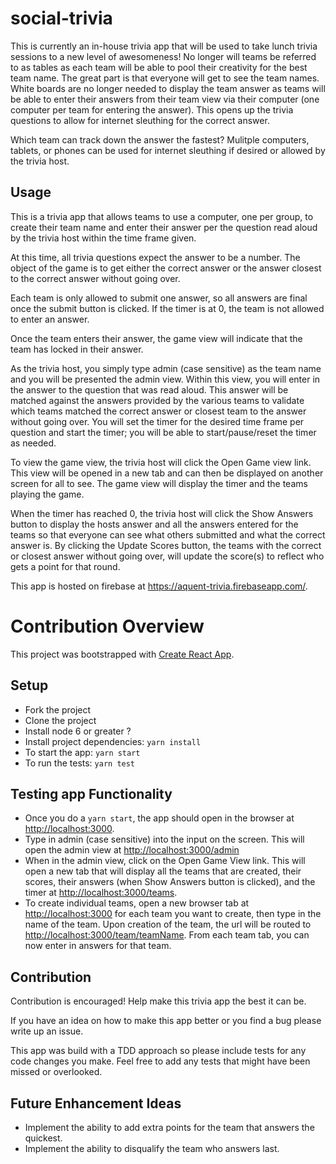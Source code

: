 # social-trivia

This is currently an in-house trivia app that will be used to take lunch trivia sessions to a new level of awesomeness! No longer will teams be referred to as tables as each team will be able to pool their creativity for the best team name. The great part is that everyone will get to see the team names. White boards are no longer needed to display the team answer as teams will be able to enter their answers from their team view via their computer (one computer per team for entering the answer). This opens up the trivia questions to allow for internet sleuthing for the correct answer. 

Which team can track down the answer the fastest? Mulitple computers, tablets, or phones can be used for internet sleuthing if desired or allowed by the trivia host. 

## Usage

This is a trivia app that allows teams to use a computer, one per group, to create their team name and enter their answer per the question read aloud by the trivia host within the time frame given. 

At this time, all trivia questions expect the answer to be a number. The object of the game is to get either the correct answer or the answer closest to the correct answer without going over.

Each team is only allowed to submit one answer, so all answers are final once the submit button is clicked. If the timer is at 0, the team is not allowed to enter an answer. 

Once the team enters their answer, the game view will indicate that the team has locked in their answer. 

As the trivia host, you simply type admin (case sensitive) as the team name and you will be presented the admin view. Within this view, you will enter in the answer to the question that was read aloud. This answer will be matched against the answers provided by the various teams to validate which teams matched the correct answer or closest team to the answer without going over. You will set the timer for the desired time frame per question and start the timer; you will be able to start/pause/reset the timer as needed. 

To view the game view, the trivia host will click the Open Game view link. This view will be opened in a new tab and can then be displayed on another screen for all to see. The game view will display the timer and the teams playing the game. 

When the timer has reached 0, the trivia host will click the Show Answers button to display the hosts answer and all the answers entered for the teams so that everyone can see what others submitted and what the correct answer is. By clicking the Update Scores button, the teams with the correct or closest answer without going over, will update the score(s) to reflect who gets a point for that round.

This app is hosted on firebase at https://aquent-trivia.firebaseapp.com/. 

# Contribution Overview

This project was bootstrapped with [Create React App](https://github.com/facebookincubator/create-react-app).

## Setup

* Fork the project
* Clone the project
* Install node 6 or greater ?
* Install project dependencies: `yarn install`
* To start the app: `yarn start`
* To run the tests: `yarn test`

## Testing app Functionality

* Once you do a `yarn start`, the app should open in the browser at [http://localhost:3000](http://localhost:3000). 
* Type in admin (case sensitive) into the input on the screen. This will open the admin view at [http://localhost:3000/admin](http://localhost:3000/admin)
* When in the admin view, click on the Open Game View link. This will open a new tab that will display all the teams that are created, their scores, their answers (when Show Answers button is clicked), and the timer at [http://localhost:3000/teams](http://localhost:3000/teams).  
* To create individual teams, open a new browser tab at [http://localhost:3000](http://localhost:3000) for each team you want to create, then type in the name of the team. Upon creation of the team, the url will be routed to [http://localhost:3000/team/teamName](http://localhost:3000/team/teamName). From each team tab, you can now enter in answers for that team. 

## Contribution

Contribution is encouraged! Help make this trivia app the best it can be. 

If you have an idea on how to make this app better or you find a bug please write up an issue. 

This app was build with a TDD approach so please include tests for any code changes you make. Feel free to add any tests that might have been missed or overlooked. 

## Future Enhancement Ideas

* Implement the ability to add extra points for the team that answers the quickest. 
* Implement the ability to disqualify the team who answers last.  
